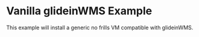 # Vanilla glideinWMS Example

This example will install a generic no frills VM compatible with glideinWMS.